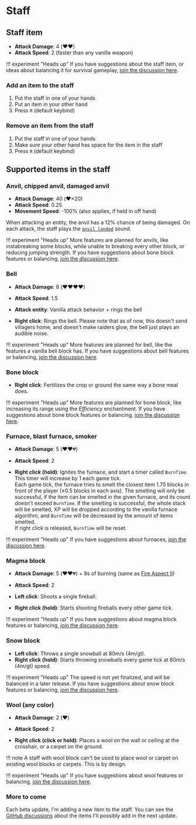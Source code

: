 # Staff

## Staff item

* **Attack Damage**: 4 (❤️❤️)
* **Attack Speed**: 2 (faster than any vanilla weapon)

!!! experiment "Heads up"
    If you have suggestions about the staff item, or ideas about balancing it for survival gameplay,
    [join the discussion here](https://github.com/opekope2/StaffMod/discussions/6).

### Add an item to the staff

1. Put the staff in one of your hands
2. Put an item in your other hand
3. Press `R` (default keybind)

### Remove an item from the staff

1. Put the staff in one of your hands
2. Make sure your other hand has space for the item in the staff
3. Press `R` (default keybind)

## Supported items in the staff

### Anvil, chipped anvil, damaged anvil

* **Attack Damage**: 40 (❤️×20)
* **Attack Speed**: 0.25
* **Movement Speed**: -100% (also applies, if held in off hand)

When attacking an entity, the anvil has a 12% chance of being damaged. On each attack, the staff plays the [`anvil landed`](https://minecraft.wiki/w/Anvil#Unique) sound.

!!! experiment "Heads up"
    More features are planned for anvils, like instabreaking some blocks, while unable to breaking every other block, or reducing jumping strength.
    If you have suggestions about bone block features or balancing,
    [join the discussion here](https://github.com/opekope2/StaffMod/discussions/16).

### Bell

* **Attack Damage**: 8 (❤️❤️❤️❤️)
* **Attack Speed**: 1.5

* **Attack entity**: Vanilla attack behavior + rings the bell
* **Right click**: Rings the bell. Please note that as of now, this doesn't send villagers home, and doesn't make raiders glow, the bell just plays an audible noise.

!!! experiment "Heads up"
    More features are planned for bell, like the features a vanilla bell block has.
    If you have suggestions about bell features or balancing,
    [join the discussion here](https://github.com/opekope2/StaffMod/discussions/21).

### Bone block

* **Right click**: Fertilizes the crop or ground the same way a bone meal does.

!!! experiment "Heads up"
    More features are planned for bone block, like increasing its range using the *Efficiency* enchantment.
    If you have suggestions about bone block features or balancing,
    [join the discussion here](https://github.com/opekope2/StaffMod/discussions/7).

### Furnace, blast furnace, smoker

* **Attack Damage**: 5 (❤️❤️💔)
* **Attack Speed**: 2

* **Right click (hold)**: Ignites the furnace, and start a timer called `BurnTime`. This timer will increase by 1 each game tick.  
  Each game tick, the furnace tries to smelt the closest item 1.75 blocks in front of the player (±0.5 blocks in each axis).
  The smelting will only be successful, if the item can be smelted in the given furnace, and its count doesn't exceed `BurnTime`.
  If the smelting is successful, the whole stack will be smelted, XP will be dropped according to the vanilla furnace algorithm, and
  `BurnTime` will be decreased by the amount of items smelted.  
  If right click is released, `BurnTime` will be reset.

!!! experiment "Heads up"
    If you have suggestions about furnaces, [join the discussion here](https://github.com/opekope2/StaffMod/discussions/14).

### Magma block

* **Attack Damage**: 5 (❤️❤️💔) + 8s of burning (same as [Fire Aspect II](https://minecraft.wiki/w/Fire_Aspect))
* **Attack Speed**: 2

* **Left click**: Shoots a single fireball.
* **Right click (hold)**: Starts shooting fireballs every other game tick.

!!! experiment "Heads up"
    If you have suggestions about magma block features or balancing,
    [join the discussion here](https://github.com/opekope2/StaffMod/discussions/17).

### Snow block

* **Left click**: Throws a single snowball at 80m/s (4m/gt).
* **Right click (hold)**: Starts throwing snowballs every game tick at 80m/s (4m/gt) speed.

!!! experiment "Heads up"
    The speed is not yet finalized, and will be balanced in a later release.
    If you have suggestions about snow block features or balancing,
    [join the discussion here](https://github.com/opekope2/StaffMod/discussions/4).

### Wool (any color)

* **Attack Damage**: 2 (❤️)
* **Attack Speed**: 2

* **Right click (click or hold)**: Places a wool on the wall or ceiling at the crosshair, or a carpet on the ground.

!!! note
    A staff with wool block can't be used to place wool or carpet on existing wool blocks or carpets. This is by design.

!!! experiment "Heads up"
    If you have suggestions about wool features or balancing,
    [join the discussion here](https://github.com/opekope2/StaffMod/discussions/5).

### More to come

Each beta update, I'm adding a new item to the staff. You can see the [GitHub discussions](https://github.com/opekope2/StaffMod/discussions/4)
about the items I'll possibly add in the next update.
